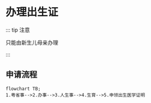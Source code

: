 # 办理出生证

::: tip 注意

只能由新生儿母亲办理

:::

## 申请流程

```mermaid
flowchart TB;
1.粤省事-->2.办事-->3.人生事-->4.生育-->5.申领出生医学证明
```


